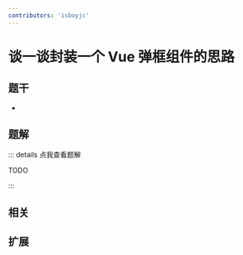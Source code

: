 ```yaml
---
contributors: 'isboyjc'
---
```


# 谈一谈封装一个 Vue 弹框组件的思路


## 题干

- 



## 题解

::: details 点我查看题解

  TODO

:::



## 相关



## 扩展
